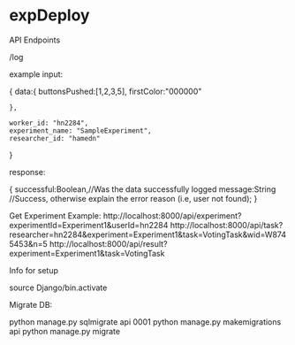 # expDeploy

API Endpoints


/log

example input:

{
	data:{
		buttonsPushed:[1,2,3,5],
		firstColor:"000000"

	},

	worker_id: "hn2284",
	experiment_name: "SampleExperiment",
	researcher_id: "hamedn" 
}

response:

{
	successful:Boolean,//Was the data successfully logged
	message:String //Success, otherwise explain the error reason (i.e, user not found);
}


Get Experiment Example:
http://localhost:8000/api/experiment?experimentId=Experiment1&userId=hn2284
http://localhost:8000/api/task?researcher=hn2284&experiment=Experiment1&task=VotingTask&wid=W8745453&n=5
http://localhost:8000/api/result?experiment=Experiment1&task=VotingTask

Info for setup

source Django/bin.activate

Migrate DB:

python manage.py sqlmigrate api 0001
python manage.py makemigrations api
python manage.py migrate


